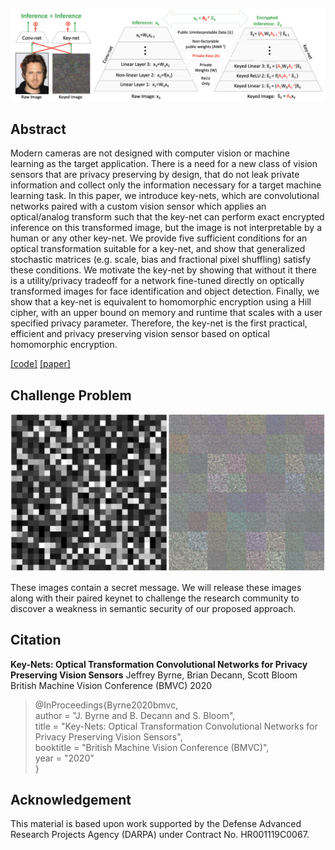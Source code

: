 ![Keynet](keynet_overview.png)

## Abstract

Modern cameras are not designed with computer vision or machine learning as the target application.  There is a need for a new class of vision sensors that are privacy preserving by design, that do not leak private information and collect only the information necessary for a target machine learning task.   In this paper, we introduce key-nets, which are convolutional networks paired with a custom vision sensor which applies an optical/analog transform such that the key-net can perform exact encrypted inference on this transformed image, but the image is not interpretable by a human or any other key-net.  We provide five sufficient conditions for an optical transformation suitable for a key-net, and show that generalized stochastic matrices (e.g. scale, bias and fractional pixel shuffling) satisfy these conditions.  We motivate the key-net by showing that without it there is a utility/privacy tradeoff for a network fine-tuned directly on optically transformed images for face identification and object detection. Finally, we show that a key-net is equivalent to homomorphic encryption using a Hill cipher, with an upper bound on memory and runtime that scales with a user specified privacy parameter. Therefore, the key-net is the first practical, efficient and privacy preserving vision sensor based on optical homomorphic encryption.

[[code]](https://github.com/visym/keynet)    [[paper]](http://arxiv.org)

## Challenge Problem

![Keynet](keynet_challenge.png)

These images contain a secret message. We will release these images along with their paired keynet to challenge the research community to discover a weakness in semantic security of our proposed approach.

## Citation

**Key-Nets: Optical Transformation Convolutional Networks for Privacy Preserving Vision Sensors**
Jeffrey Byrne, Brian Decann, Scott Bloom  
British Machine Vision Conference (BMVC) 2020 

> @InProceedings{Byrne2020bmvc,  
>     author       = "J. Byrne and B. Decann and S. Bloom",  
>     title        = "Key-Nets: Optical Transformation Convolutional Networks for Privacy Preserving Vision Sensors",  
>     booktitle    = "British Machine Vision Conference (BMVC)",  
>     year         = "2020"  
> }  
    

## Acknowledgement

This material is based upon work supported by the Defense Advanced Research Projects Agency (DARPA) under Contract No. HR001119C0067. 


